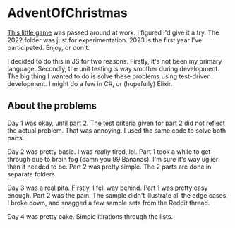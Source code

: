 # AdventOfChristmas

[This little game](https://adventofcode.com/) was passed around at work. I figured I'd give it a try. The 2022 folder was just for experimentation. 2023 is the first year I've participated. Enjoy, or don't.

I decided to do this in JS for two reasons. Firstly, it's not been my primary language. Secondly, the unit testing is way smother during development. The big thing I wanted to do is solve these problems using test-driven development. I might do a few in C#, or (hopefully) Elixir.

## About the problems

Day 1 was okay, until part 2. The test criteria given for part 2 did not reflect the actual problem. That was annoying. I used the same code to solve both parts.

Day 2 was pretty basic. I was *really* tired, lol. Part 1 took a while to get through due to brain fog (damn you 99 Bananas). I'm sure it's way uglier than it needed to be. Part 2 was pretty simple. The 2 parts are done in separate folders.

Day 3 was a real pita. Firstly, I fell way behind. Part 1 was pretty easy enough. Part 2 was the pain. The sample didn't illustrate all the edge cases. I broke down, and snagged a few sample sets from the Reddit thread.

Day 4 was pretty cake. Simple itirations through the lists.